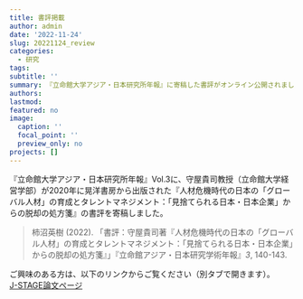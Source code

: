 ```yaml
---
title: 書評掲載
author: admin
date: '2022-11-24'
slug: 20221124_review
categories:
  - 研究
tags: 
subtitle: ''
summary: 『立命館大学アジア・日本研究所年報』に寄稿した書評がオンライン公開されました。
authors: 
lastmod: 
featured: no
image:
  caption: ''
  focal_point: ''
  preview_only: no
projects: []
---
```


『立命館大学アジア・日本研究所年報』Vol.3に、守屋貴司教授（立命館大学経営学部）が2020年に晃洋書房から出版された『人材危機時代の日本の「グローバル人材」の育成とタレントマネジメント：「見捨てられる日本・日本企業」からの脱却の処方箋』の書評を寄稿しました。

> 柿沼英樹 (2022). 「書評：守屋貴司著『人材危機時代の日本の「グローバル人材」の育成とタレントマネジメント：「見捨てられる日本・日本企業」からの脱却の処方箋』」『立命館アジア・日本研究学術年報』_3_, 140-143.

ご興味のある方は、以下のリンクからご覧ください（別タブで開きます）。\
<a href="https://doi.org/10.34389/ritsumeikanasiajapan.3.0_140" target="_blank" rel="noopener noreferrer">J-STAGE論文ページ</a>